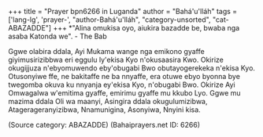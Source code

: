 +++
title = "Prayer bpn6266 in Luganda"
author = "Bahá'u'lláh"
tags = ['lang-lg', 'prayer-', "author-Bahá'u'lláh", "category-unsorted", "cat-ABAZADDE"]
+++
*"Alina omukisa oyo, aiukira bazadde be, bwaba nga asaba Katonda we". - The Bab
 

Ggwe olabira ddala, Ayi Mukama wange nga emikono gyaffe giyimusirizibbwa eri eggulu ly'ekisa Kyo n'okusaasira Kwo.  Okirize okugijjuza n'ebyomuwendo eby'obugabi Bwo obutayogerekeka n'ekisa Kyo.  Otusonyiwe ffe, ne bakitaffe ne ba nnyaffe, era otuwe ebyo byonna bye twegomba okuva ku nnyanja ey'ekisa Kyo, n'obugabi Bwo.  Okirize Ayi Omwagalwa w'emitima gyaffe, emirimu gyaffe mu kkubo Lyo.  Ggwe mu mazima ddala Oli wa maanyi, Asingira ddala okugulumizibwa, Atagerageranyizibwa, Nnamunigina, Asonyiwa, Nnyini kisa.

(Source category: ABAZADDE)
(Bahaiprayers.net ID: 6266)
